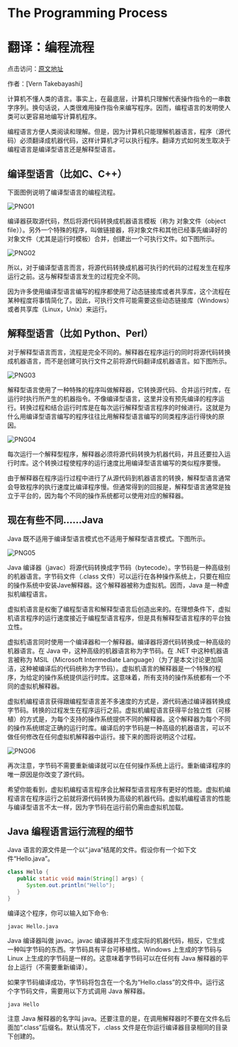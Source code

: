 # The Programming Process
# 翻译：编程流程

点击访问：[原文地址](www2.hawaii.edu/~takebaya/ics111/process_of_programming/process_of_programming.html )

作者：[Vern Takebayashi]

计算机不懂人类的语言。事实上，在最底层，计算机只理解代表操作指令的一串数字序列。换句话说，人类很难用操作指令来编写程序。因而，编程语言的发明使人类可以更容易地编写计算机程序。

编程语言方便人类阅读和理解。但是，因为计算机只能理解机器语言，程序（源代码）必须翻译成机器代码，这样计算机才可以执行程序。翻译方式如何发生取决于编程语言是编译型语言还是解释型语言。

## 编译型语言（比如C、C++）

下面图例说明了编译型语言的编程流程。

![PNG01](./illustrations/Process/png01.png)

编译器获取源代码，然后将源代码转换成机器语言模板（称为 对象文件（object file））。另外一个特殊的程序，叫做链接器，将对象文件和其他已经事先编译好的对象文件（尤其是运行时模板）合并，创建出一个可执行文件。如下图所示。 

![PNG02](./illustrations/Process/png02.png)

所以，对于编译型语言而言，将源代码转换成机器可执行的代码的过程发生在程序运行之前。这与解释型语言发生的过程完全不同。 

因为许多使用编译型语言编写的程序都使用了动态链接库或者共享库，这个流程在某种程度将事情简化了。因此，可执行文件可能需要这些动态链接库（Windows）或者共享库（Linux，Unix）来运行。 

## 解释型语言（比如 Python、Perl） 

对于解释型语言而言，流程是完全不同的。解释器在程序运行的同时将源代码转换成机器语言，而不是创建可执行文件之前将源代码翻译成机器语言。如下图所示。 

![PNG03](./illustrations/Process/png03.png)

解释型语言使用了一种特殊的程序叫做解释器，它转换源代码、合并运行时库，在运行时执行所产生的机器指令。不像编译型语言，这里并没有预先编译的程序运行。转换过程和结合运行时库是在每次运行解释型语言程序的时候进行。这就是为什么用编译型语言编写的程序往往比用解释型语言编写的同类程序运行得快的原因。 

![PNG04](./illustrations/Process/png04.png)

每次运行一个解释型程序，解释器必须将源代码转换为机器代码，并且还要拉入运行时库。这个转换过程使程序的运行速度比用编译型语言编写的类似程序要慢。 

由于解释器在程序运行过程中进行了从源代码到机器语言的转换，解释型语言通常会导致程序的执行速度比编译程序慢。但通常得到的回报是，解释型语言通常是独立于平台的，因为每个不同的操作系统都可以使用对应的解释器。 

## 现在有些不同……Java 

Java 既不适用于编译型语言模式也不适用于解释型语言模式。下图所示。 

![PNG05](./illustrations/Process/png05.png)

Java 编译器（javac）将源代码转换成字节码（bytecode）。字节码是一种高级别的机器语言。字节码文件（.class 文件）可以运行在各种操作系统上，只要在相应的操作系统中安装Jave解释器。这个解释器被称为虚拟机。因而，Java 是一种虚拟机编程语言。 

虚拟机语言是权衡了编程型语言和解释型语言后创造出来的。在理想条件下，虚拟机语言程序的运行速度接近于编程型语言程序，但是具有解释型语言程序的平台独立性。 

虚拟机语言同时使用一个编译器和一个解释器。编译器将源代码转换成一种高级的机器语言。在 Java 中，这种高级的机器语言称为字节码。在 .NET 中这种机器语言被称为 MSIL（Microsoft Intermediate Language）（为了是本文讨论更加简洁，这种被编译后的代码统称为字节码）。虚拟机语言的解释器是一个特殊的程序，为给定的操作系统提供运行时库。这意味着，所有支持的操作系统都有一个不同的虚拟机解释器。 

虚拟机编程语言获得跟编程型语言差不多速度的方式是，源代码通过编译器转换成字节码。转换的过程发生在程序运行之前。虚拟机编程语言获得平台独立性（可移植）的方式是，为每个支持的操作系统提供不同的解释器。这个解释器为每个不同的操作系统绑定正确的运行时库。编译后的字节码是一种高级的机器语言，可以不做任何修改在任何虚拟机解释器中运行。接下来的图将说明这个过程。 

![PNG06](./illustrations/Process/png06.png)

再次注意，字节码不需要重新编译就可以在任何操作系统上运行。重新编译程序的唯一原因是你改变了源代码。 

希望你能看到，虚拟机编程语言程序会比解释型语言程序有更好的性能。虚拟机编程语言在程序运行之前就将源代码转换为高级的机器代码。虚拟机编程语言的性能与编译型语言不太一样，因为字节码在运行前仍需由虚拟机加载。 

## Java 编程语言运行流程的细节

Java 语言的源文件是一个以“.java”结尾的文件。假设你有一个如下文件“Hello.java”。 

```java
class Hello {
   public static void main(String[] args) {
      System.out.println("Hello");
   }
}
```

编译这个程序，你可以输入如下命令: 

```
javac Hello.java 
```

Java 编译器叫做 javac。javac 编译器并不生成实际的机器代码，相反，它生成一种叫字节码的东西。字节码具有平台可移植性。Windows 上生成的字节码与 Linux 上生成的字节码是一样的。这意味着字节码可以在任何有 Java 解释器的平台上运行（不需要重新编译）。 

如果字节码编译成功，字节码将包含在一个名为“Hello.class”的文件中。运行这个字节码文件，需要用以下方式调用 Java 解释器。 

```
java Hello
```

注意 Java 解释器的名字叫 java。还要注意的是，在调用解释器时不要在文件名后面加“.class”后缀名。默认情况下，.class 文件是在你运行编译器目录相同的目录下创建的。